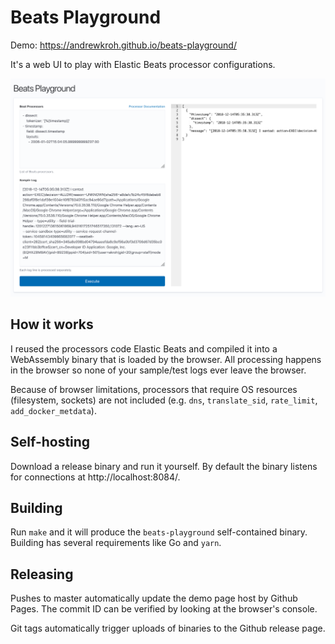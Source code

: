 # Beats Playground

Demo: https://andrewkroh.github.io/beats-playground/

It's a web UI to play with Elastic Beats processor configurations.

![screenshot](screenshot.png)

## How it works

I reused the processors code Elastic Beats and compiled it into a WebAssembly
binary that is loaded by the browser. All processing happens in the browser so
none of your sample/test logs ever leave the browser.

Because of browser limitations, processors that require OS resources
(filesystem, sockets) are not included (e.g. `dns`, `translate_sid`,
`rate_limit`, `add_docker_metdata`).

## Self-hosting

Download a release binary and run it yourself. By default the binary listens
for connections at http://localhost:8084/.

## Building

Run `make` and it will produce the `beats-playground` self-contained binary.
Building has several requirements like Go and `yarn`.

## Releasing

Pushes to master automatically update the demo page host by Github Pages. The
commit ID can be verified by looking at the browser's console.

Git tags automatically trigger uploads of binaries to the Github release page.
